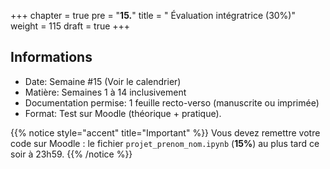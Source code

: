 +++
chapter = true
pre = "<b>15.</b>"
title = " Évaluation intégratrice (30%)"
weight = 115
draft = true
+++



## Informations

* Date:				Semaine #15 (Voir le calendrier)
* Matière: 		        Semaines 1 à 14 inclusivement
* Documentation permise: 	1 feuille recto-verso (manuscrite ou imprimée)
* Format:			Test sur Moodle (théorique + pratique).


{{% notice style="accent" title="Important" %}}
Vous devez remettre votre code sur Moodle : le fichier `projet_prenom_nom.ipynb` (**15%**) au plus tard ce soir à 23h59.
{{% /notice %}}


